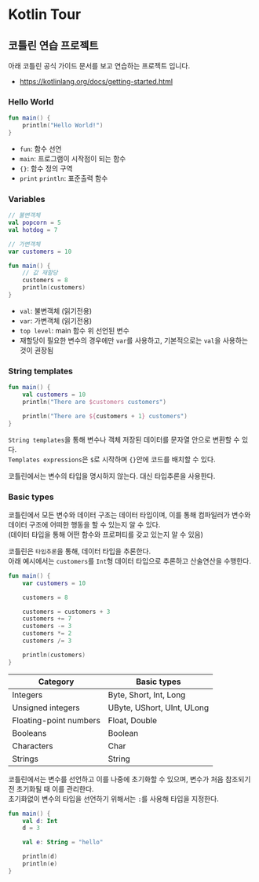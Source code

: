 # Kotlin Tour

## 코틀린 연습 프로젝트  
아래 코틀린 공식 가이드 문서를 보고 연습하는 프로젝트 입니다.
- https://kotlinlang.org/docs/getting-started.html


### Hello World

```kotlin
fun main() {
    println("Hello World!")
}
```
- `fun`: 함수 선언
- `main`: 프로그램이 시작점이 되는 함수
- `{}`: 함수 정의 구역
- `print` `println`: 표준출력 함수

### Variables
```kotlin
// 불변객체
val popcorn = 5
val hotdog = 7

// 가변객체
var customers = 10

fun main() {
    // 값 재할당
    customers = 8
    println(customers)
}
```
- `val`: 불변객체 (읽기전용)
- `var`: 가변객체 (읽기전용)
- `top level`: main 함수 위 선언된 변수
- 재할당이 필요한 변수의 경우에만 `var`를 사용하고, 기본적으로는 `val`을 사용하는 것이 권장됨

### String templates
```kotlin
fun main() {
    val customers = 10
    println("There are $customers customers")

    println("There are ${customers + 1} customers")
}
```
`String templates`을 통해 변수나 객체 저장된 데이터를 문자열 안으로 변환할 수 있다.   
`Templates expressions`은 `$`로 시작하며 `{}`안에 코드를 배치할 수 있다.

코틀린에서는 변수의 타입을 명시하지 않는다. 대신 타입추론을 사용한다.

### Basic types
코틀린에서 모든 변수와 데이터 구조는 데이터 타입이며, 이를 통해 컴파일러가 변수와 데이터 구조에 어떠한 행동을 할 수 있는지 알 수 있다.  
(데이터 타입을 통해 어떤 함수와 프로퍼티를 갖고 있는지 알 수 있음)

코틀린은 `타입추론`을 통해, 데이터 타입을 추론한다.   
아래 예시에서는 `customers`를 `Int`형 데이터 타입으로 추론하고 산술연산을 수행한다.

```kotlin
fun main() {
    var customers = 10

    customers = 8

    customers = customers + 3
    customers += 7
    customers -= 3
    customers *= 2
    customers /= 3

    println(customers)
}
```

| Category               | Basic types                |
|------------------------|----------------------------|
| Integers               | Byte, Short, Int, Long     |
| Unsigned integers      | UByte, UShort, UInt, ULong |
| Floating-point numbers | Float, Double              |
| Booleans               | Boolean                    |
| Characters             | Char                       |
| Strings                | String                     |

코틀린에서는 변수를 선언하고 이를 나중에 초기화할 수 있으며, 변수가 처음 참조되기 전 초기화될 때 이를 관리한다.  
초기화없이 변수의 타입을 선언하기 위해서는 `:`를 사용해 타입을 지정한다.

```kotlin
fun main() {
    val d: Int
    d = 3

    val e: String = "hello"

    println(d)
    println(e)
}
```